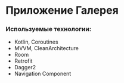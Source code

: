 # Приложение Галерея

### Используемые технологии:

- Kotlin, Coroutines
- MVVM, CleanArchitecture
- Room
- Retrofit
- Dagger2
- Navigation Component
